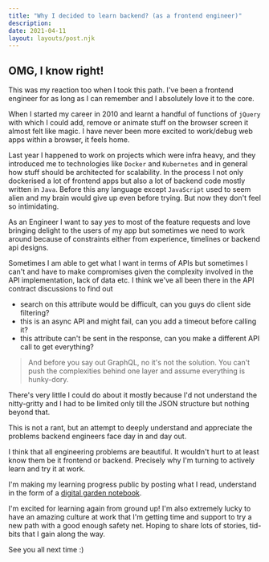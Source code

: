 ```yaml
---
title: "Why I decided to learn backend? (as a frontend engineer)"
description:
date: 2021-04-11
layout: layouts/post.njk
---
```


## OMG, I know right!

This was my reaction too when I took this path. I've been a frontend engineer for as long as I can remember and I absolutely love it to the core.

When I started my career in 2010 and learnt a handful of functions of `jQuery` with which I could add, remove or animate stuff on the browser screen it almost felt like magic. I have never been more excited to work/debug web apps within a browser, it feels home.

Last year I happened to work on projects which were infra heavy, and they introduced me to technologies like `Docker` and `Kubernetes` and in general how stuff should be architected for scalability. In the process I not only dockerised a lot of frontend apps but also a lot of backend code mostly written in `Java`. Before this any language except `JavaScript` used to seem alien and my brain would give up even before trying. But now they don't feel so intimidating.

As an Engineer I want to say *yes* to most of the feature requests and love bringing delight to the users of my app but sometimes we need to work around because of constraints either from experience, timelines or backend api designs. 

Sometimes I am able to get what I want in terms of APIs but sometimes I can't and have to make compromises given the complexity involved in the API implementation, lack of data etc. I think we've all been there in the API contract discussions to find out 

- search on this attribute would be difficult, can you guys do client side filtering?
- this is an async API and might fail, can you add a timeout before calling it?
- this attribute can't be sent in the response, can you make a different API call to get everything?

> And before you say out GraphQL, no it's not the solution. You can't push the complexities behind one layer and assume everything is hunky-dory.

There's very little I could do about it mostly because I'd not understand the nitty-gritty and I had to be limited only till the JSON structure but nothing beyond that.
 
This is not a rant, but an attempt to deeply understand and appreciate the problems backend engineers face day in and day out.

I think that all engineering problems are beautiful. It wouldn't hurt to at least know them be it frontend or backend. Precisely why I'm turning to actively learn and try it at work.

I'm making my learning progress public by posting what I read, understand in the form of a [digital garden notebook](https://ankeetmaini.github.io/backend-garden/).

I'm excited for learning again from ground up! I'm also extremely lucky to have an amazing culture at work that I'm getting time and support to try a new path with a good enough safety net. Hoping to share lots of stories, tid-bits that I gain along the way.

See you all next time :)
